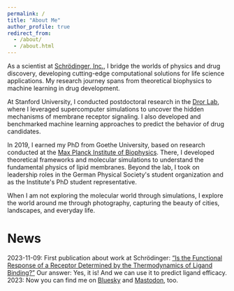 ```yaml
---
permalink: /
title: "About Me"
author_profile: true
redirect_from: 
  - /about/
  - /about.html
---
```



As a scientist at [Schrödinger, Inc.](https://www.schrodinger.com/), I bridge the worlds of physics and drug discovery, developing cutting-edge computational solutions for life science applications.
My research journey spans from theoretical biophysics to machine learning in drug development.

At Stanford University, I conducted postdoctoral research in the [Dror Lab](http://drorlab.stanford.edu/), where I leveraged supercomputer simulations to uncover the hidden mechanisms of membrane receptor signaling. I also developed and benchmarked machine learning approaches to predict the behavior of drug candidates.

In 2019, I earned my PhD from Goethe University, based on research conducted at the [Max Planck Institute of Biophysics](https://www.biophys.mpg.de/theoretical-biophysics). There, I developed theoretical frameworks and molecular simulations to understand the fundamental physics of lipid membranes. Beyond the lab, I took on leadership roles in the German Physical Society's student organization and as the Institute's PhD student representative.

When I am not exploring the molecular world through simulations, I explore the world around me through photography, capturing the beauty of cities, landscapes, and everyday life.

News
======
2023-11-09: First publication about work at Schrödinger: [“Is the Functional Response of a Receptor Determined by the Thermodynamics of Ligand Binding?”](https://pubs.acs.org/doi/10.1021/acs.jctc.3c00899) Our answer: Yes, it is! And we can use it to predict ligand efficacy. 
2023: Now you can find me on <a rel="me" href="https://bsky.app/profile/martinvoegele.bsky.social">Bluesky</a> and <a rel="me" href="https://fediscience.org/@martinvoegele">Mastodon</a>, too.
